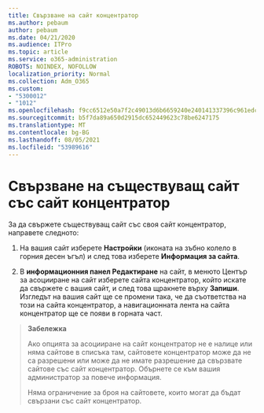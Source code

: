 ```yaml
---
title: Свързване на сайт концентратор
ms.author: pebaum
author: pebaum
ms.date: 04/21/2020
ms.audience: ITPro
ms.topic: article
ms.service: o365-administration
ROBOTS: NOINDEX, NOFOLLOW
localization_priority: Normal
ms.collection: Adm_O365
ms.custom:
- "5300012"
- "1012"
ms.openlocfilehash: f9cc6512e50a7f2c49013d6b6659240e240141337396c961edc04225e130f54b
ms.sourcegitcommit: b5f7da89a650d2915dc652449623c78be6247175
ms.translationtype: MT
ms.contentlocale: bg-BG
ms.lasthandoff: 08/05/2021
ms.locfileid: "53989616"
---
```

# <a name="associate-existing-site-with-a-hub-site"></a>Свързване на съществуващ сайт със сайт концентратор

За да свържете съществуващ сайт със своя сайт концентратор, направете следното:
  
1. На вашия сайт изберете **Настройки** (иконата на зъбно колело в горния десен ъгъл) и след това изберете **Информация за сайта**.

2. В **информационния панел Редактиране**  на сайт, в менюто Център за асоцииране на сайт изберете сайта концентратор, който искате да свържете с вашия сайт, и след това щракнете върху **Запиши**. Изгледът на вашия сайт ще се промени така, че да съответства на този на сайта концентратор, а навигационната лента на сайта концентратор ще се появи в горната част.

>**Забележка**
>
>Ако опцията за асоцииране на сайт концентратор не е налице или няма сайтове в списъка там, сайтовете концентратор може да не са разрешени или може да не имате разрешение да свързвате сайтове със сайт концентратор. Обърнете се към вашия администратор за повече информация.
>
>Няма ограничение за броя на сайтовете, които могат да бъдат свързани със сайт концентратор.
  